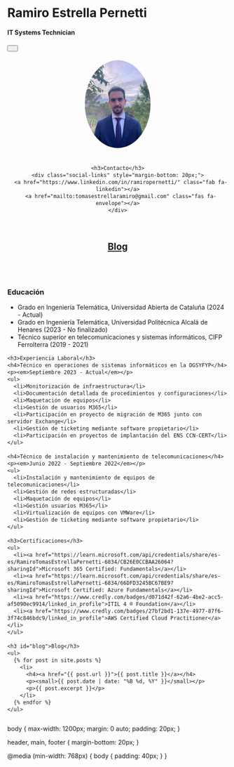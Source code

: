 # Ramiro Estrella Pernetti
**IT Systems Technician**
<link rel="stylesheet" href="https://cdnjs.cloudflare.com/ajax/libs/font-awesome/6.0.0-beta3/css/all.min.css">
<link rel="stylesheet" href="assets/css/styles.css">

<script>
  function setTheme(themeName) {
    localStorage.setItem('theme', themeName);
    document.documentElement.setAttribute('data-theme', themeName);
    updateButtonIcon();
  }

  function toggleTheme() {
    if (localStorage.getItem('theme') === 'dark') {
      setTheme('light');
    } else {
      setTheme('dark');
    }
    updateButtonIcon();
  }

  function updateButtonIcon() {
    const theme = localStorage.getItem('theme');
    const button = document.getElementById('themeToggleButton');
    if (theme === 'dark') {
      button.innerHTML = '<i class="fas fa-sun"></i>';
    } else {
      button.innerHTML = '<i class="fas fa-moon"></i>';
    }
  }

  document.addEventListener('DOMContentLoaded', function () {
    if (localStorage.getItem('theme') === 'dark') {
      setTheme('dark');
    } else {
      setTheme('light');
    }
    updateButtonIcon();
  });
</script>

<button id="themeToggleButton" onclick="toggleTheme()" style="margin-bottom: 20px; padding: 5px 10px; font-size: 16px;">
  <i class="fas fa-moon"></i>
</button>

<div style="display: flex; flex-direction: column; align-items: center; max-width: 1200px; margin: auto;">
  <!-- Barra lateral izquierda -->
  <div style="flex: 1; margin-bottom: 20px; text-align: center;">
    <img src="assets/me.jpeg" alt="Foto de Perfil" style="width: 150px; border-radius: 50%; margin-bottom: 20px;">

    <h3>Contacto</h3>
    <div class="social-links" style="margin-bottom: 20px;">
      <a href="https://www.linkedin.com/in/ramiropernetti/" class="fab fa-linkedin"></a>
      <a href="mailto:tomasestrellaramiro@gmail.com" class="fas fa-envelope"></a>
    </div>
  </div>

  <!-- Blog con acceso directo -->
  <div style="width: 100%; text-align: center; margin-bottom: 40px;">
    <h2><a href="#blog">Blog</a></h2>
  </div>

  <!-- Contenido principal -->
  <div style="flex: 2; width: 100%;">
    <h3>Educación</h3>
    <ul>
      <li>Grado en Ingeniería Telemática, Universidad Abierta de Cataluña (2024 - Actual)</li>
      <li>Grado en Ingeniería Telemática, Universidad Politécnica Alcalá de Henares (2023 - No finalizado)</li>
      <li>Técnico superior en telecomunicaciones y sistemas informáticos, CIFP Ferrolterra (2019 - 2021)</li>
    </ul>

    <h3>Experiencia Laboral</h3>
    <h4>Técnico en operaciones de sistemas informáticos en la DGSYFYP</h4>
    <p><em>Septiembre 2023 - Actual</em></p>
    <ul>
      <li>Monitorización de infraestructura</li>
      <li>Documentación detallada de procedimientos y configuraciones</li>
      <li>Maquetación de equipos</li>
      <li>Gestión de usuarios M365</li>
      <li>Participación en proyecto de migración de M365 junto con servidor Exchange</li>
      <li>Gestión de ticketing mediante software propietario</li>
      <li>Participación en proyectos de implantación del ENS CCN-CERT</li>
    </ul>

    <h4>Técnico de instalación y mantenimiento de telecomunicaciones</h4>
    <p><em>Junio 2022 - Septiembre 2022</em></p>
    <ul>
      <li>Instalación y mantenimiento de equipos de telecomunicaciones</li>
      <li>Gestión de redes estructuradas</li>
      <li>Maquetación de equipos</li>
      <li>Gestión usuarios M365</li>
      <li>Virtualización de equipos con VMWare</li>
      <li>Gestión de ticketing mediante software propietario</li>
    </ul>

    <h3>Certificaciones</h3>
    <ul>
      <li><a href="https://learn.microsoft.com/api/credentials/share/es-es/RamiroTomasEstrellaPernetti-6834/CB26E0CCBAA26064?sharingId">Microsoft 365 Certified: Fundamentals</a></li>
      <li><a href="https://learn.microsoft.com/api/credentials/share/es-es/RamiroTomasEstrellaPernetti-6834/66DFD3245BC67BE9?sharingId">Microsoft Certified: Azure Fundamentals</a></li>
      <li><a href="https://www.credly.com/badges/d071d42f-62a6-4be2-acc5-af5090ec9914/linked_in_profile">ITIL 4 ® Foundation</a></li>
      <li><a href="https://www.credly.com/badges/27bf2bd1-137e-4977-87f6-3f74c846bdc9/linked_in_profile">AWS Certified Cloud Practitioner</a></li>
    </ul>

    <h3 id="blog">Blog</h3>
    <ul>
      {% for post in site.posts %}
        <li>
          <h4><a href="{{ post.url }}">{{ post.title }}</a></h4>
          <p><small>{{ post.date | date: "%B %d, %Y" }}</small></p>
          <p>{{ post.excerpt }}</p>
        </li>
      {% endfor %}
    </ul>
  </div>
</div>

body {
  max-width: 1200px;
  margin: 0 auto;
  padding: 20px;
}

header, main, footer {
  margin-bottom: 20px;
}

@media (min-width: 768px) {
  body {
    padding: 40px;
  }
}

